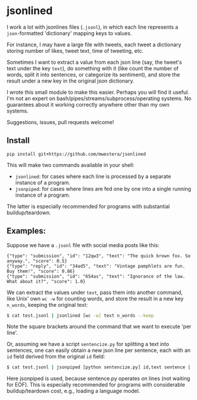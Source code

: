 # jsonlined #

I work a lot with jsonlines files (`.jsonl`), in which each line represents a `json`-formatted 'dictionary' mapping keys to values.

For instance, I may have a large file with tweets, each tweet a dictionary storing number of likes, tweet text, time of tweeting, etc.

Sometimes I want to extract a value from each json line (say, the tweet's text under the key `text`), do something with it 
(like count the number of words, split it into sentences, or categorize its sentiment), and store the result under a new
key in the original json dictionary.

I wrote this small module to make this easier. Perhaps you will find it useful. I'm not an expert on bash/pipes/streams/subprocess/operating systems. No guarantees about it working correctly anywhere other than my own systems.

Suggestions, issues, pull requests welcome!


## Install ##

`pip install git+https://github.com/mwestera/jsonlined`

This will make two commands available in your shell:

- `jsonlined`: for cases where each line is processed by a separate instance of a program.
- `jsonpiped`: for cases where lines are fed one by one into a single running instance of a program.

The latter is especially recommended for programs with substantial buildup/teardown.


## Examples: ##

Suppose we have a `.jsonl` file with social media posts like this:

```
{"type": "submission", "id": "12qw3", "text": "The quick brown fox. So anyway.", "score": 0.5}
{"type": "reply", "id": "34ad5", "text": "Vintage pamphlets are fun. Buy them!", "score": 0.86}
{"type": "submission", "id": "654as", "text": "Ignorance of the law. What about it?", "score": 1.0}
```

We can extract the values under `text`, pass them into another command, like Unix' own `wc -w` for counting words, and store the 
result in a new key `n_words`, keeping the original text:

```bash
$ cat test.jsonl | jsonlined [wc -w] text n_words --keep
```

Note the square brackets around the command that we want to execute 'per line'.

Or, assuming we have a script `sentencize.py` for splitting a text into sentences, one can easily obtain a new json line
per sentence, each with an `id` field derived from the original `id` field:

```bash
$ cat test.jsonl | jsonpiped [python sentencize.py] id,text sentence | less
```

Here jsonpiped is used, because sentence.py operates on lines (not waiting for EOF). This is especially recommended
for programs with considerable buildup/teardown cost, e.g., loading a language model.

